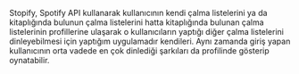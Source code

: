 Stopify, Spotify API kullanarak kullanıcının kendi çalma listelerini ya da kitaplığında bulunun çalma listelerini hatta kitaplığında bulunan çalma listelerinin profillerine ulaşarak o kullanıcıların yaptığı diğer çalma listelerini dinleyebilmesi için yaptığım uygulamadır kendileri. Aynı zamanda giriş yapan kullanıcının orta vadede en çok dinlediği şarkıları da profilinde gösterip oynatabilir.
